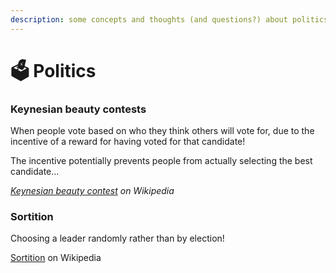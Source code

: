 ```yaml
---
description: some concepts and thoughts (and questions?) about politics
---
```


# 🗳️ Politics

### Keynesian beauty contests

When people vote based on who they think others will vote for, due to the incentive of a reward for having voted for that candidate!

The incentive potentially prevents people from actually selecting the best candidate...

[_Keynesian beauty contest_](https://en.wikipedia.org/wiki/Keynesian_beauty_contest) _on Wikipedia_

### Sortition

Choosing a leader randomly rather than by election!

[Sortition](https://en.wikipedia.org/wiki/Sortition) on Wikipedia
